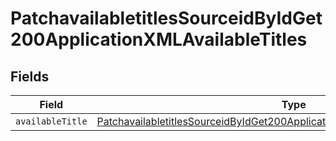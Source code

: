 # PatchavailabletitlesSourceidByIdGet200ApplicationXMLAvailableTitles


## Fields

| Field                                                                                                                                                                                             | Type                                                                                                                                                                                              | Required                                                                                                                                                                                          | Description                                                                                                                                                                                       |
| ------------------------------------------------------------------------------------------------------------------------------------------------------------------------------------------------- | ------------------------------------------------------------------------------------------------------------------------------------------------------------------------------------------------- | ------------------------------------------------------------------------------------------------------------------------------------------------------------------------------------------------- | ------------------------------------------------------------------------------------------------------------------------------------------------------------------------------------------------- |
| `availableTitle`                                                                                                                                                                                  | [PatchavailabletitlesSourceidByIdGet200ApplicationXMLAvailableTitlesAvailableTitle](../../models/operations/patchavailabletitlessourceidbyidget200applicationxmlavailabletitlesavailabletitle.md) | :heavy_minus_sign:                                                                                                                                                                                | N/A                                                                                                                                                                                               |